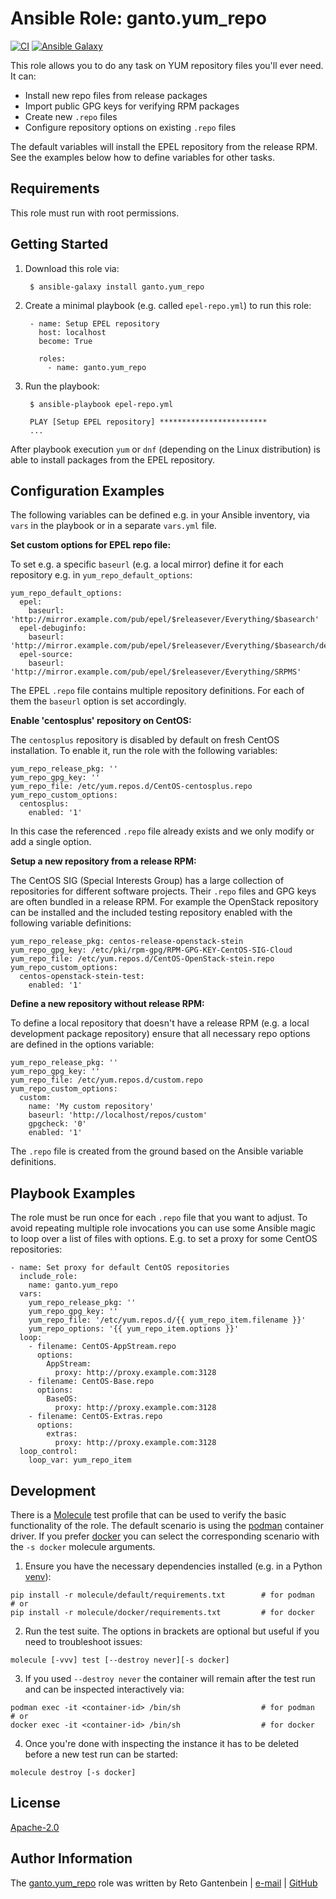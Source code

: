 Ansible Role: ganto.yum_repo
============================

[![CI](https://github.com/ganto/ansible-yum_repo/actions/workflows/ci.yml/badge.svg)](https://github.com/ganto/ansible-yum_repo/actions/workflows/ci.yml)
[![Ansible Galaxy](http://img.shields.io/badge/ansible--galaxy-ganto.yum__repo-blue.svg?style=flat&logo=ansible)](https://galaxy.ansible.com/ganto/yum_repo)

This role allows you to do any task on YUM repository files you'll ever need. It can:

- Install new repo files from release packages
- Import public GPG keys for verifying RPM packages
- Create new `.repo` files
- Configure repository options on existing `.repo` files

The default variables will install the EPEL repository from the release RPM. See the examples below how to define variables for other tasks.


Requirements
------------

This role must run with root permissions.


Getting Started
---------------

1. Download this role via:

        $ ansible-galaxy install ganto.yum_repo

2. Create a minimal playbook (e.g. called `epel-repo.yml`) to run this role:

        - name: Setup EPEL repository
          host: localhost
          become: True

          roles:
            - name: ganto.yum_repo

3. Run the playbook:

        $ ansible-playbook epel-repo.yml

        PLAY [Setup EPEL repository] ************************
        ...


After playbook execution `yum` or `dnf` (depending on the Linux distribution) is able to install packages from the EPEL repository.


Configuration Examples
----------------------

The following variables can be defined e.g. in your Ansible inventory, via `vars` in the playbook or in a separate `vars.yml` file.

**Set custom options for EPEL repo file:**

To set e.g. a specific `baseurl` (e.g. a local mirror) define it for each repository e.g. in `yum_repo_default_options`:

    yum_repo_default_options:
      epel:
        baseurl: 'http://mirror.example.com/pub/epel/$releasever/Everything/$basearch'
      epel-debuginfo:
        baseurl: 'http://mirror.example.com/pub/epel/$releasever/Everything/$basearch/debug'
      epel-source:
        baseurl: 'http://mirror.example.com/pub/epel/$releasever/Everything/SRPMS'

The EPEL `.repo` file contains multiple repository definitions. For each of them the `baseurl` option is set accordingly.


**Enable 'centosplus' repository on CentOS:**

The `centosplus` repository is disabled by default on fresh CentOS installation. To enable it, run the role with the following variables:

    yum_repo_release_pkg: ''
    yum_repo_gpg_key: ''
    yum_repo_file: /etc/yum.repos.d/CentOS-centosplus.repo
    yum_repo_custom_options:
      centosplus:
        enabled: '1'

In this case the referenced `.repo` file already exists and we only modify or add a single option.


**Setup a new repository from a release RPM:**

The CentOS SIG (Special Interests Group) has a large collection of repositories for different software projects. Their `.repo` files and GPG keys are often bundled in a release RPM. For example the OpenStack repository can be installed and the included testing repository enabled with the following variable definitions:

    yum_repo_release_pkg: centos-release-openstack-stein
    yum_repo_gpg_key: /etc/pki/rpm-gpg/RPM-GPG-KEY-CentOS-SIG-Cloud
    yum_repo_file: /etc/yum.repos.d/CentOS-OpenStack-stein.repo
    yum_repo_custom_options:
      centos-openstack-stein-test:
        enabled: '1'


**Define a new repository without release RPM:**

To define a local repository that doesn't have a release RPM (e.g. a local development package repository) ensure that all necessary repo options are defined in the options variable:

    yum_repo_release_pkg: ''
    yum_repo_gpg_key: ''
    yum_repo_file: /etc/yum.repos.d/custom.repo
    yum_repo_custom_options:
      custom:
        name: 'My custom repository'
        baseurl: 'http://localhost/repos/custom'
        gpgcheck: '0'
        enabled: '1'

The `.repo` file is created from the ground based on the Ansible variable definitions.


Playbook Examples
-----------------

The role must be run once for each `.repo` file that you want to adjust. To avoid repeating multiple role invocations you can use some Ansible magic to loop over a list of files with options. E.g. to set a proxy for some CentOS repositories:

    - name: Set proxy for default CentOS repositories
      include_role:
        name: ganto.yum_repo
      vars:
        yum_repo_release_pkg: ''
        yum_repo_gpg_key: ''
        yum_repo_file: '/etc/yum.repos.d/{{ yum_repo_item.filename }}'
        yum_repo_options: '{{ yum_repo_item.options }}'
      loop:
        - filename: CentOS-AppStream.repo
          options:
            AppStream:
              proxy: http://proxy.example.com:3128
        - filename: CentOS-Base.repo
          options:
            BaseOS:
              proxy: http://proxy.example.com:3128
        - filename: CentOS-Extras.repo
          options:
            extras:
              proxy: http://proxy.example.com:3128
      loop_control:
        loop_var: yum_repo_item


Development
-----------

There is a [Molecule](https://molecule.readthedocs.io/) test profile that can be used to verify the basic functionality of the role. The default scenario is
using the [podman](https://podman.io/) container driver. If you prefer [docker](https://www.docker.com/) you can select the corresponding scenario with the `-s docker` molecule arguments.

1. Ensure you have the necessary dependencies installed (e.g. in a Python [venv](https://docs.python.org/3/tutorial/venv.html)):
```
pip install -r molecule/default/requirements.txt        # for podman
# or
pip install -r molecule/docker/requirements.txt         # for docker
```
2. Run the test suite. The options in brackets are optional but useful if you need to troubleshoot issues:
```
molecule [-vvv] test [--destroy never][-s docker]
```
3. If you used `--destroy never` the container will remain after the test run and can be inspected interactively via:
```
podman exec -it <container-id> /bin/sh                  # for podman
# or
docker exec -it <container-id> /bin/sh                  # for docker
```
4. Once you're done with inspecting the instance it has to be deleted before a new test run can be started:
```
molecule destroy [-s docker]
```


License
-------

[Apache-2.0](https://spdx.org/licenses/Apache-2.0.html)


Author Information
------------------

The [ganto.yum_repo](https://galaxy.ansible.com/ganto/yum_repo) role was written by Reto Gantenbein | [e-mail](mailto:reto.gantenbein@linuxmonk.ch) | [GitHub](https://github.com/ganto)
